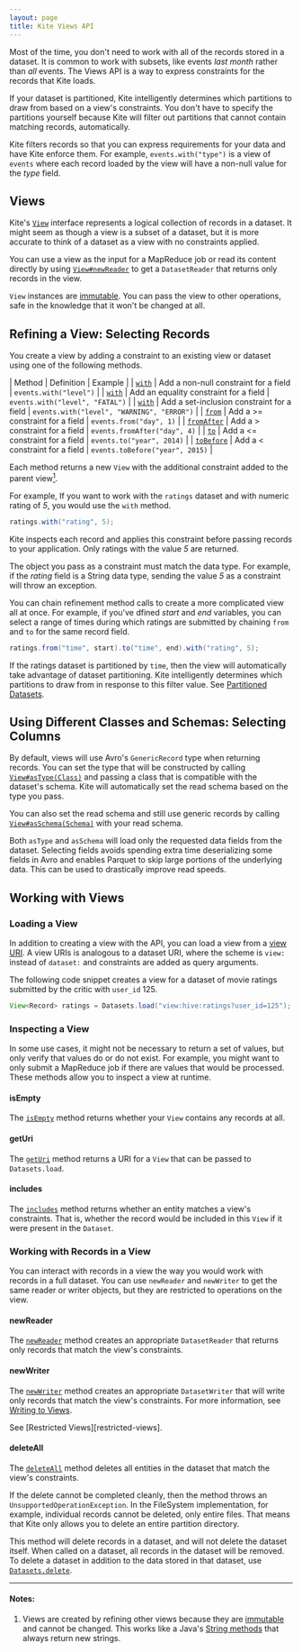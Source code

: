 ```yaml
---
layout: page
title: Kite Views API
---
```


Most of the time, you don't need to work with all of the records stored in a dataset. It is common to work with subsets, like events _last month_ rather than _all_ events. The Views API is a way to express constraints for the records that Kite loads.

If your dataset is partitioned, Kite intelligently determines which partitions to draw from based on a view's constraints. You don't have to specify the partitions yourself because Kite will filter out partitions that cannot contain matching records, automatically.

Kite filters records so that you can express requirements for your data and have Kite enforce them. For example, `events.with("type")` is a view of `events` where each record loaded by the view will have a non-null value for the _type_ field.

[partitioned-datasets]: {{site.baseurl}}/Partitioned-Datasets.html "See [Partitioned Datasets][partitioned-datasets]."

## Views

Kite's [`View`][javadoc-view] interface represents a logical collection of records in a dataset. It might seem as though a view is a subset of a dataset, but it is more accurate to think of a dataset as a view with no constraints applied.

You can use a view as the input for a MapReduce job or read its content directly by using [`View#newReader`][javadoc-view-reader] to get a `DatasetReader` that returns only records in the view.

`View` instances are [immutable][def-immutable]. You can pass the view to other operations, safe in the knowledge that it won't be changed at all.

[javadoc-view]: {{site.baseurl}}/apidocs/org/kitesdk/data/View.html
[javadoc-view-reader]: {{site.baseurl}}/apidocs/org/kitesdk/data/View.html#newReader()
[def-immutable]: https://jsr-305.googlecode.com/svn/trunk/javadoc/javax/annotation/concurrent/Immutable.html

## Refining a View: Selecting Records

You create a view by adding a constraint to an existing view or dataset using one of the following methods.

| Method                                 | Definition                                 | Example |
| [`with`][javadoc-view-with]            | Add a non-null constraint for a field      | `events.with("level")` |
| [`with`][javadoc-view-with]            | Add an equality constraint for a field     | `events.with("level", "FATAL")` |
| [`with`][javadoc-view-with]            | Add a set-inclusion constraint for a field | `events.with("level", "WARNING", "ERROR")` |
| [`from`][javadoc-view-from]            | Add a >= constraint for a field            | `events.from("day", 1)` |
| [`fromAfter`][javadoc-view-from-after] | Add a > constraint for a field             | `events.fromAfter("day", 4)` |
| [`to`][javadoc-view-to]                | Add a <= constraint for a field            | `events.to("year", 2014)` |
| [`toBefore`][javadoc-view-to-before]   | Add a < constraint for a field             | `events.toBefore("year", 2015)` |

Each method returns a new `View` with the additional constraint added to the parent view[<sup>1</sup>](#notes). 

For example, If you want to work with the `ratings` dataset and with numeric rating of _5_, you would use the `with` method.

```Java
ratings.with("rating", 5);
```

Kite inspects each record and applies this constraint before passing records to your application. Only ratings with the value _5_ are returned.

The object you pass as a constraint must match the data type. For example, if the _rating_ field is a String data type, sending the value _5_ as a constraint will throw an exception.

You can chain refinement method calls to create a more complicated view all at once. For example, if you've dfined _start_ and _end_ variables, you can select a range of times during which ratings are submitted by chaining `from` and `to` for the same record field.

```Java
ratings.from("time", start).to("time", end).with("rating", 5);
```

If the ratings dataset is partitioned by `time`, then the view will automatically take advantage of dataset partitioning. Kite intelligently determines which partitions to draw from in response to this filter value. See [Partitioned Datasets][partitioned-datasets].

[javadoc-view-with]: {{site.baseurl}}/apidocs/org/kitesdk/data/RefinableView.html#with(java.lang.String,%20java.lang.Object...)
[javadoc-view-from]: {{site.baseurl}}/apidocs/org/kitesdk/data/RefinableView.html#from(java.lang.String,%20java.lang.Comparable)
[javadoc-view-from-after]: {{site.baseurl}}/apidocs/org/kitesdk/data/RefinableView.html#fromAfter(java.lang.String,%20java.lang.Comparable)
[javadoc-view-to]: {{site.baseurl}}/apidocs/org/kitesdk/data/RefinableView.html#to(java.lang.String,%20java.lang.Comparable)
[javadoc-view-to-before]: {{site.baseurl}}/apidocs/org/kitesdk/data/RefinableView.html#toBefore(java.lang.String,%20java.lang.Comparable)

## Using Different Classes and Schemas: Selecting Columns

By default, views will use Avro's `GenericRecord` type when returning records. You can set the type that will be constructed by calling [`View#asType(Class)`][javadoc-as-type] and passing a class that is compatible with the dataset's schema. Kite will automatically set the read schema based on the type you pass.

You can also set the read schema and still use generic records by calling [`View#asSchema(Schema)`][javadoc-as-schema] with your read schema.

Both `asType` and `asSchema` will load only the requested data fields from the dataset. Selecting fields avoids spending extra time deserializing some fields in Avro and enables Parquet to skip large portions of the underlying data. This can be used to drastically improve read speeds.

[javadoc-as-type]: {{site.baseurl}}/apidocs/org/kitesdk/data/View.html#asType(java.lang.Class)
[javadoc-as-schema]: {{site.baseurl}}/apidocs/org/kitesdk/data/View.html#asSchema(org.apache.avro.Schema)

## Working with Views

### Loading a View

In addition to creating a view with the API, you can load a view from a [view URI][view-uris]. A view URIs is analogous to a dataset URI, where the scheme is `view:` instead of `dataset:` and constraints are added as query arguments.

The following code snippet creates a view for a dataset of movie ratings submitted by the critic with `user_id` 125. 

```Java
View<Record> ratings = Datasets.load("view:hive:ratings?user_id=125");
```

[view-uris]: {{site.baseurl}}/URIs.html#view-uris

### Inspecting a View

In some use cases, it might not be necessary to return a set of values, but only verify that values do or do not exist. For example, you might want to only submit a MapReduce job if there are values that would be processed. These methods allow you to inspect a view at runtime.

#### isEmpty

The [`isEmpty`][javadoc-view-isempty] method returns whether your `View` contains any records at all.

[javadoc-view-isempty]: {{site.baseurl}}/apidocs/org/kitesdk/data/View.html#isEmpty()

#### getUri

The [`getUri`][javadoc-view-geturi] method returns a URI for a `View` that can be passed to `Datasets.load`.

[javadoc-view-geturi]: {{site.baseurl}}/apidocs/org/kitesdk/data/View.html#getUri()

#### includes

The [`includes`][javadoc-view-includes] method returns whether an entity matches a view's constraints. That is, whether the record would be included in this `View` if it were present in the `Dataset`.

[javadoc-view-includes]: {{site.baseurl}}/apidocs/org/kitesdk/data/View.html#includes(E)

### Working with Records in a View

You can interact with records in a view the way you would work with records in a full dataset. You can use `newReader` and `newWriter` to get the same reader or writer objects, but they are restricted to operations on the view. 

#### newReader

The [`newReader`][javadoc-view-newreader] method creates an appropriate `DatasetReader` that returns only records that match the view's constraints.

[javadoc-view-newreader]: {{site.baseurl}}/apidocs/org/kitesdk/data/View.html#newReader()

#### newWriter

The [`newWriter`][javadoc-view-newwriter] method creates an appropriate `DatasetWriter` that will write only records that match the view's constraints. For more information, see [Writing to Views][writing-to-views].

See [Restricted Views][restricted-views].

[javadoc-view-newwriter]: {{site.baseurl}}/apidocs/org/kitesdk/data/View.html#newWriter()
[writing-to-views]: {{site.baseurl}}/writing-to-views.html

#### deleteAll

The [`deleteAll`][javadoc-view-deleteall] method deletes all entities in the dataset that match the view's constraints.

If the delete cannot be completed cleanly, then the method throws an `UnsupportedOperationException`. In the FileSystem implementation, for example, individual records cannot be deleted, only entire files. That means that Kite only allows you to delete an entire partition directory.

This method will delete records in a dataset, and will not delete the dataset itself. When called on a dataset, all records in the dataset will be removed. To delete a dataset in addition to the data stored in that dataset, use [`Datasets.delete`][dataset-delete].

[javadoc-view-deleteall]: {{site.baseurl}}/apidocs/org/kitesdk/data/View.html#deleteAll()
[dataset-delete]: {{site.baseurl}}/API-Overview.html#delete

----

#### Notes:
1. Views are created by refining other views because they are [immutable][def-immutable] and cannot be changed. This works like a Java's [String methods][javadoc-substring] that always return new strings.

[javadoc-substring]: http://docs.oracle.com/javase/7/docs/api/java/lang/String.html#substring(int)
